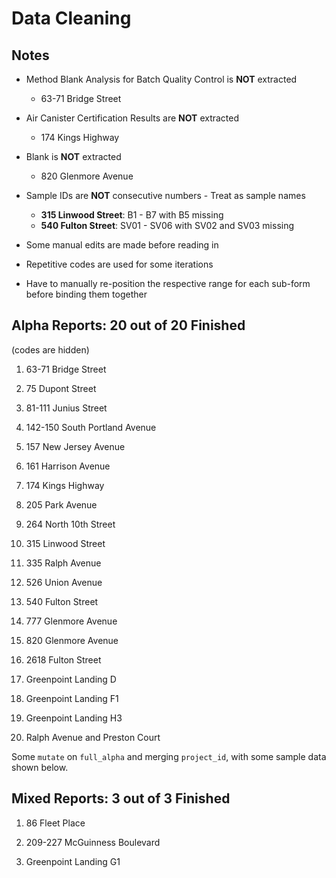 Data Cleaning
================

## Notes

- Method Blank Analysis for Batch Quality Control is **NOT** extracted

  - 63-71 Bridge Street

- Air Canister Certification Results are **NOT** extracted

  - 174 Kings Highway

- Blank is **NOT** extracted

  - 820 Glenmore Avenue

- Sample IDs are **NOT** consecutive numbers - Treat as sample names

  - **315 Linwood Street**: B1 - B7 with B5 missing
  - **540 Fulton Street**: SV01 - SV06 with SV02 and SV03 missing

- Some manual edits are made before reading in

- Repetitive codes are used for some iterations

- Have to manually re-position the respective range for each sub-form
  before binding them together

## Alpha Reports: 20 out of 20 Finished

(codes are hidden)

1.  63-71 Bridge Street

2.  75 Dupont Street

3.  81-111 Junius Street

4.  142-150 South Portland Avenue

5.  157 New Jersey Avenue

6.  161 Harrison Avenue

7.  174 Kings Highway

8.  205 Park Avenue

9.  264 North 10th Street

10. 315 Linwood Street

11. 335 Ralph Avenue

12. 526 Union Avenue

13. 540 Fulton Street

14. 777 Glenmore Avenue

15. 820 Glenmore Avenue

16. 2618 Fulton Street

17. Greenpoint Landing D

18. Greenpoint Landing F1

19. Greenpoint Landing H3

20. Ralph Avenue and Preston Court

Some `mutate` on `full_alpha` and merging `project_id`, with some sample
data shown below.

## Mixed Reports: 3 out of 3 Finished

1.  86 Fleet Place

2.  209-227 McGuinness Boulevard

3.  Greenpoint Landing G1
